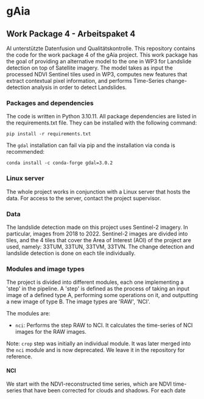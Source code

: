 # gAia
## Work Package 4 - Arbeitspaket 4
AI unterstützte Datenfusion und Qualitätskontrolle. 
This repository contains the code for the work package 4 of the gAia project.
This work package has the goal of providing an alternative model to the one in WP3 for Landslide detection on top of Satellite imagery. 
The model takes as input the processed NDVI Sentinel tiles used in WP3, computes new features that extract contextual pixel information, 
and performs Time-Series change-detection analysis in order to detect Landslides. 

### Packages and dependencies
The code is written in Python 3.10.11.
All package dependencies are listed in the requirements.txt file. They can be installed with the following command:
```
pip install -r requirements.txt
```
The `gdal` installation can fail via pip and the installation via conda is recommended:
```
conda install -c conda-forge gdal=3.0.2
```

### Linux server
The whole project works in conjunction with a Linux server that hosts the data.
For access to the server, contact the project supervisor.

### Data
The landslide detection made on this project uses Sentinel-2 imagery. In particular, images from 2018 to 2022.
Sentinel-2 images are divided into tiles, and the 4 tiles that cover the Area of Interest (AOI) of 
the project are used, namely: 33TUM, 33TUN, 33TVM, 33TVN. The change detection and landslide detection is done
on each tile individually.

### Modules and image types
The project is divided into different modules, each one implementing a 'step' in the pipeline. A 'step' is
defined as the process of taking an input image of a defined type A, performing some operations on it, 
and outputting a new image of type B. The image types are 'RAW', 'NCI'.

The modules are:
- `nci`: Performs the step RAW to NCI. It calculates the time-series of NCI images for the RAW images.


Note: `crop` step was initially an individual module. It was later merged into the `nci` module and is now deprecated.
We leave it in the repository for reference.

#### NCI
We start with the NDVI-reconstructed time series, which are NDVI time-series that have been corrected for clouds and shadows.
For each date 